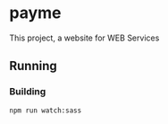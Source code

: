 # payme

This project, a website for WEB Services

## Running
### Building
```powersheel
npm run watch:sass
```


